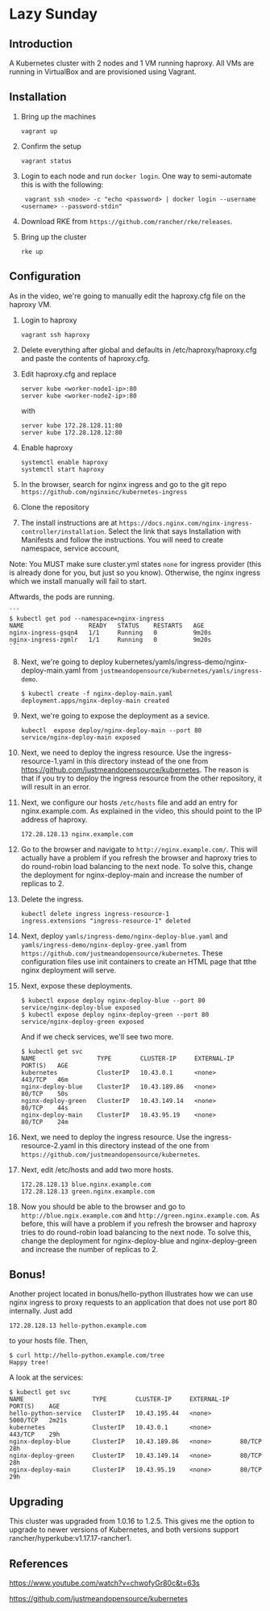 # Lazy Sunday

## Introduction

A Kubernetes cluster with 2 nodes and 1 VM running haproxy. All VMs are running in VirtualBox and are provisioned using Vagrant.

## Installation

1. Bring up the machines

    ```
    vagrant up
    ```

2. Confirm the setup

    ```
    vagrant status
    ```

3. Login to each node and run `docker login`. One way to semi-automate this is with the following:

    ```
     vagrant ssh <node> -c "echo <password> | docker login --username <username> --password-stdin"
     ```

3. Download RKE from `https://github.com/rancher/rke/releases`.

4. Bring up the cluster

    ```
    rke up
    ```

## Configuration

As in the video, we're going to manually edit the haproxy.cfg file on the haproxy VM.

1. Login to haproxy

    ```
    vagrant ssh haproxy
    ```
2. Delete everything after global and defaults in /etc/haproxy/haproxy.cfg and paste the contents of haproxy.cfg.

3. Edit haproxy.cfg and replace

    ```
    server kube <worker-node1-ip>:80
    server kube <worker-node2-ip>:80
    ```

    with

    ```
    server kube 172.28.128.11:80
    server kube 172.28.128.12:80
    ```

4. Enable haproxy

    ```
    systemctl enable haproxy
    systemctl start haproxy
    ```

5. In the browser, search for nginx ingress and go to the git repo `https://github.com/nginxinc/kubernetes-ingress`

6. Clone the repository

7. The install instructions are at `https://docs.nginx.com/nginx-ingress-controller/installation`. Select the link that says Installation with Manifests and follow the instructions. You will need to create namespace, service account, 


Note: You MUST make sure cluster.yml states `none` for ingress provider (this is already done for you, but just so you know). Otherwise, the nginx ingress which we install manually will fail to start.

Aftwards, the pods are running.

    ```
    $ kubectl get pod --namespace=nginx-ingress
    NAME                  READY   STATUS    RESTARTS   AGE
    nginx-ingress-gsqn4   1/1     Running   0          9m20s
    nginx-ingress-zgmlr   1/1     Running   0          9m20s
    ```

8. Next, we're going to deploy kubernetes/yamls/ingress-demo/nginx-deploy-main.yaml from `justmeandopensource/kubernetes/yamls/ingress-demo`. 

    ```
    $ kubectl create -f nginx-deploy-main.yaml 
    deployment.apps/nginx-deploy-main created
    ```

9. Next, we're going to expose the deployment as a sevice.

    ```
    kubectl  expose deploy/nginx-deploy-main --port 80
    service/nginx-deploy-main exposed
    ```

10. Next, we need to deploy the ingress resource. Use the ingress-resource-1.yaml in this directory instead of the one from https://github.com/justmeandopensource/kubernetes. The reason is that if you try to deploy the ingress resource from  the other repository, it will result in an error.

11. Next, we configure our hosts `/etc/hosts` file and add an entry for nginx.example.com. As explained in the video, this should point to the IP address of haproxy.

    ```
    172.28.128.13 nginx.example.com
    ```

12. Go to the browser and navigate to `http://nginx.example.com/`. This will actually have a problem if you refresh the browser and haproxy tries to do round-robin load balancing to the next node. To solve this, change the deployment for nginx-deploy-main and increase the number of replicas to 2. 

13. Delete the ingress.

    ```
    kubectl delete ingress ingress-resource-1
    ingress.extensions "ingress-resource-1" deleted
    ```

14. Next, deploy `yamls/ingress-demo/nginx-deploy-blue.yaml` and `yamls/ingress-demo/nginx-deploy-gree.yaml` from `https://github.com/justmeandopensource/kubernetes`. These configuration files use init containers to create an HTML page that tthe nginx deployment will serve.

15. Next, expose these deployments.

    ```
    $ kubectl expose deploy nginx-deploy-blue --port 80
    service/nginx-deploy-blue exposed
    $ kubectl expose deploy nginx-deploy-green --port 80
    service/nginx-deploy-green exposed
    ```

    And if we check services, we'll see two more.

    ```
    $ kubectl get svc
    NAME                 TYPE        CLUSTER-IP     EXTERNAL-IP   PORT(S)   AGE
    kubernetes           ClusterIP   10.43.0.1      <none>        443/TCP   46m
    nginx-deploy-blue    ClusterIP   10.43.189.86   <none>        80/TCP    50s
    nginx-deploy-green   ClusterIP   10.43.149.14   <none>        80/TCP    44s
    nginx-deploy-main    ClusterIP   10.43.95.19    <none>        80/TCP    24m
    ```

16. Next, we need to deploy the ingress resource. Use the ingress-resource-2.yaml in this directory instead of the one from `https://github.com/justmeandopensource/kubernetes`.  

17. Next, edit /etc/hosts and add two more hosts.

    ```
    172.28.128.13 blue.nginx.example.com
    172.28.128.13 green.nginx.example.com
    ```

18. Now you should be able to the browser and go to `http://blue.ngix.example.com` and `http://green.nginx.example.com`. As before, this will have a problem if you refresh the browser and haproxy tries to do round-robin load balancing to the next node. To solve this, change the deployment for nginx-deploy-blue and nginx-deploy-green and increase the number of replicas to 2. 


## Bonus!

Another project located in bonus/hello-python illustrates how we can use nginx ingress to proxy requests to an application that does not use port 80 internally. Just add 

```
172.28.128.13 hello-python.example.com
```

to your hosts file. Then,

```
$ curl http://hello-python.example.com/tree
Happy tree!
```

A look at the services:

```
$ kubectl get svc
NAME                   TYPE        CLUSTER-IP     EXTERNAL-IP   PORT(S)    AGE
hello-python-service   ClusterIP   10.43.195.44   <none>        5000/TCP   2m21s
kubernetes             ClusterIP   10.43.0.1      <none>        443/TCP    29h
nginx-deploy-blue      ClusterIP   10.43.189.86   <none>        80/TCP     28h
nginx-deploy-green     ClusterIP   10.43.149.14   <none>        80/TCP     28h
nginx-deploy-main      ClusterIP   10.43.95.19    <none>        80/TCP     29h
```

## Upgrading

This cluster was upgraded from 1.0.16 to 1.2.5. This gives me the option to upgrade to newer versions of Kubernetes, and both versions support rancher/hyperkube:v1.17.17-rancher1.

## References

https://www.youtube.com/watch?v=chwofyGr80c&t=63s

https://github.com/justmeandopensource/kubernetes

